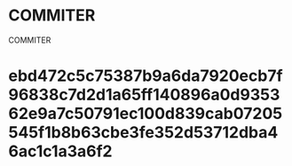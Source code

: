 # COMMITER
COMMITER






# ebd472c5c75387b9a6da7920ecb7f96838c7d2d1a65ff140896a0d935362e9a7c50791ec100d839cab07205545f1b8b63cbe3fe352d53712dba46ac1c1a3a6f2
